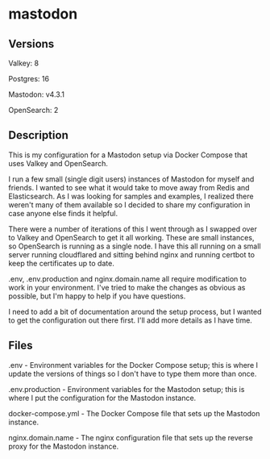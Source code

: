 # mastodon

## Versions

Valkey: 8

Postgres: 16

Mastodon: v4.3.1

OpenSearch: 2

## Description

This is my configuration for a Mastodon setup via Docker Compose that uses Valkey and OpenSearch.

I run a few small (single digit users) instances of Mastodon for myself and friends. I wanted to see what it would take to move away from Redis and Elasticsearch. As I was looking for samples and examples, I realized there weren't many of them available so I decided to share my configuration in case anyone else finds it helpful.

There were a number of iterations of this I went through as I swapped over to Valkey and OpenSearch to get it all working. These are small instances, so OpenSearch is running as a single node. I have this all running on a small server running cloudflared and sitting behind nginx and running certbot to keep the certificates up to date.

.env, .env.production and nginx.domain.name all require modification to work in your environment. I've tried to make the changes as obvious as possible, but I'm happy to help if you have questions.

I need to add a bit of documentation around the setup process, but I wanted to get the configuration out there first. I'll add more details as I have time.

## Files

.env - Environment variables for the Docker Compose setup; this is where I update the versions of things so I don't have to type them more than once.

.env.production - Environment variables for the Mastodon setup; this is where I put the configuration for the Mastodon instance.

docker-compose.yml - The Docker Compose file that sets up the Mastodon instance.

nginx.domain.name - The nginx configuration file that sets up the reverse proxy for the Mastodon instance.
